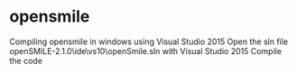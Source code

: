 # opensmile
Compiling opensmile in windows using Visual Studio 2015
Open the sln file openSMILE-2.1.0\ide\vs10\openSmile.sln with Visual Studio 2015
Compile the code

